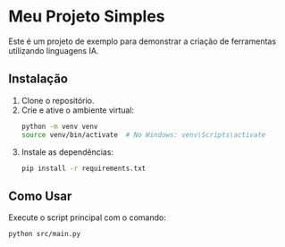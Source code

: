 # Meu Projeto Simples

Este é um projeto de exemplo para demonstrar a criação de ferramentas utilizando linguagens IA.

## Instalação

1. Clone o repositório.
2. Crie e ative o ambiente virtual:
   ```bash
   python -m venv venv
   source venv/bin/activate  # No Windows: venv\Scripts\activate
   ```
3. Instale as dependências:
   ```bash
   pip install -r requirements.txt
   ```

## Como Usar

Execute o script principal com o comando:
```bash
python src/main.py